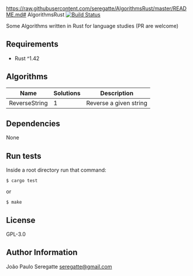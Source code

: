 https://raw.githubusercontent.com/seregatte/AlgorithmsRust/master/README.md# AlgorithmsRust [![Build Status](https://travis-ci.org/seregatte/AlgorithmsRust.svg?branch=master)](https://travis-ci.org/seregatte/AlgorithmsRust)

Some Algorithms written in Rust for language studies (PR are welcome)

## Requirements

- Rust ^1.42

## Algorithms

| Name 						          | Solutions 								            | Description 										                  |
|---------------------------|---------------------------------------|---------------------------------------------------|
| ReverseString			        | 1 								                    | Reverse a given string            								|       

Dependencies
------------

None


Run tests
----------------

Inside a root directory run that command:

```shell
$ cargo test
```

or

```shell
$ make
```

License
-------

GPL-3.0

Author Information
------------------
João Paulo Seregatte <seregatte@gmail.com>